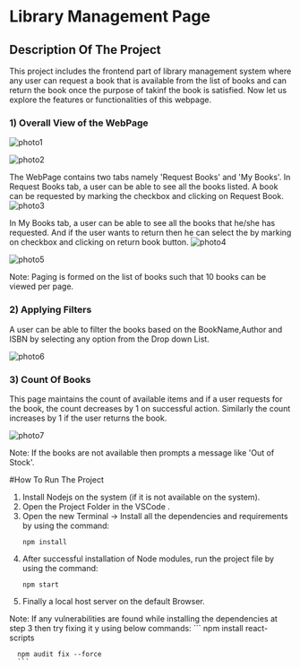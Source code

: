 # Library Management Page

## Description Of The Project

This project includes the frontend part of library management system where any user can request a book that is available from the list of books and can return the book once the purpose of takinf the book is satisfied.
Now let us explore the features or functionalities of this webpage.

### 1) Overall View of the WebPage
![photo1](https://user-images.githubusercontent.com/94974857/208284197-d5be1578-e9ff-4699-a83b-1091c2a15dd4.png)

![photo2](https://user-images.githubusercontent.com/94974857/208284264-203340f7-a2f0-4fe9-a30d-570bc1818262.png)

The WebPage contains two tabs namely 'Request Books' and 'My Books'.
In Request Books tab, a user can be able to see all the books listed. A book can be requested by marking the checkbox and clicking on Request Book.
![photo3](https://user-images.githubusercontent.com/94974857/208284277-3fbf317e-2564-467f-bb7b-2d52cd494b87.png)

In My Books tab, a user can be able to see all the books that he/she has requested. And if the user wants to return then he can select the by marking on checkbox and clicking on return book button.
![photo4](https://user-images.githubusercontent.com/94974857/208284339-031d2c89-a519-4eae-9aed-1348d4757dfa.png)

![photo5](https://user-images.githubusercontent.com/94974857/208284342-102de505-b5e6-4648-9d9b-131c2c7aab48.png)

Note: Paging is formed on the list of books such that 10 books can be viewed per page.

### 2) Applying Filters

A user can be able to filter the books based on the BookName,Author and ISBN by selecting any option from the Drop down List.

![photo6](https://user-images.githubusercontent.com/94974857/208284445-347ea929-0536-4add-93a5-2502cbdea49e.png)

### 3) Count Of Books

This page maintains the count of available items and if a user requests for the book, the count decreases by 1 on successful action.
Similarly the count increases by 1 if the user returns the book.

![photo7](https://user-images.githubusercontent.com/94974857/208284512-a1e147bb-6e4b-499a-a12a-59a357d405bf.png)

Note: If the books are not available then prompts a message like 'Out of Stock'.


#How To Run The Project

1) Install Nodejs on the system (if it is not available on the system).
2) Open the Project Folder in the VSCode .
3) Open the new Terminal -> Install all the dependencies and requirements by using the command:
   ```
   npm install
   ```
4) After successful installation of Node modules, run the project file by using the command:
   ```
   npm start
   ```
5) Finally a local host server on the default Browser.

Note: If any vulnerabilities are found while installing the dependencies at step 3 then try fixing it y using below commands:
      ```
      npm install react-scripts
      
      npm audit fix --force
      ```
